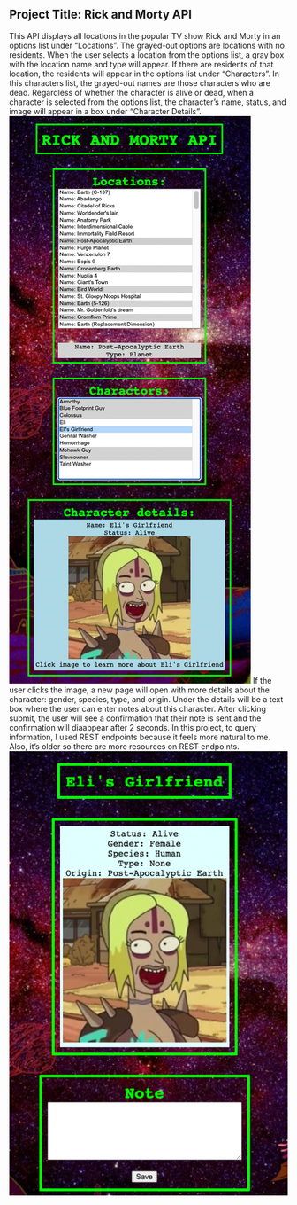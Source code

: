 ## Project Title: Rick and Morty API
This API displays all locations in the popular TV show Rick and Morty in an options list under “Locations”. The grayed-out options are locations with no residents. 
When the user selects a location from the options list, a gray box with the location name and type will appear. If there are residents of that location, the residents will appear in the options list under “Characters”. In this characters list, the grayed-out names are those characters who are dead.
Regardless of whether the character is alive or dead, when a character is selected from the options list, the character’s name, status, and image will appear in a box under “Character Details”.
![](mainpagess.png)
If the user clicks the image, a new page will open with more details about the character: gender, species, type, and origin. Under the details will be a text box where the user can enter notes about this character. After clicking submit, the user will see a confirmation that their note is sent and the confirmation will diaappear after 2 seconds.
In this project, to query information, I used REST endpoints because it feels more natural to me. Also, it’s older so there are more resources on REST endpoints.
![](characterpagess.png)